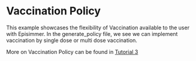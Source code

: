 # Vaccination Policy
This example showcases the flexibility of Vaccination available to the user with Episimmer. In the generate_policy file, we see we can implement vaccination by single dose or multi dose vaccination.

More on Vaccination Policy can be found in [Tutorial 3](https://docs.google.com/document/d/121CdfYRg1144kZJoyJMq4xwfuM6vVdLn8bDnMIMMzoY/edit?usp=sharing)
